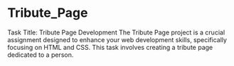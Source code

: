 # Tribute_Page
Task Title: Tribute Page Development The Tribute Page project is a crucial assignment designed to enhance your web development skills, specifically focusing on HTML and CSS. This task involves creating a tribute page dedicated to a person.
